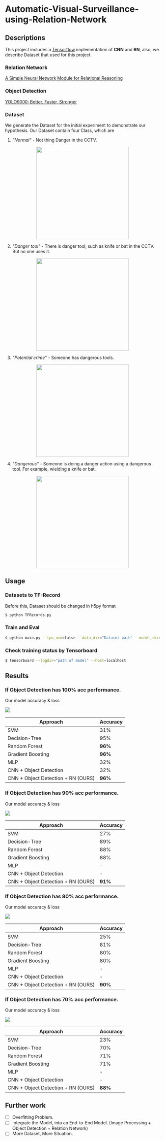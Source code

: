 # Automatic-Visual-Surveillance-using-Relation-Network


## Descriptions
This project includes a [Tensorflow](https://www.tensorflow.org/) implementation of **CNN** and **RN**, also, we describe Dataset that used for this project.

### Relation Network
[A Simple Neural Network Module for Relational Reasoning](https://arxiv.org/abs/1706.01427)
### Object Detection
[YOLO9000: Better, Faster, Stronger](https://arxiv.org/abs/1612.08242)

### Dataset
We generate the Dataset for the initial experiment to demonstrate our hypothesis. Our Dataset contain four Class, which are

1) *"Normal"* - Not thing Danger in the CCTV.

<p align="center">
    <img src="Figure/normal.png" height="300"/>
</p>

2) *"Danger tool"* - There is danger tool, such as knife or bat in the CCTV. But no one uses it.

<p align="center">
    <img src="Figure/danger_tool.png" height="300"/>
</p>

3) *"Potential crime"* - Someone has dangerous tools.

<p align="center">
    <img src="Figure/potential_crime.png" height="300"/>
</p>

4) *"Dangerous"* - Someone is doing a danger action using a dangerous tool. For example, wielding a knife or bat.

<p align="center">
    <img src="Figure/dangerous.png" height="300"/>
</p>


## Usage

### Datasets to TF-Record
Before this, Dataset should be changed in h5py format
```bash
$ python TFRecords.py
```

### Train and Eval
```bash
$ python main.py --tpu_use=false --data_dir="Dataset path" --model_dir="path to save model"
```

### Check training status by Tensorboard
```bash
$ tensorboard --logdir="path of model" --host=localhost
```


## Results

### If Object Detection has 100% acc performance.
Our model accuracy & loss

<img src="Figure/result/100.png"/>


| Approach | Accuracy |
| --- | --- |
| SVM | 31% |
| Decision-Tree | 95% |
| Random Forest | **96%** |
| Gradient Boosting | **96%** |
| MLP | 32% |
| CNN + Object Detection | 32% |
| CNN + Object Detection + RN (OURS) | **96%** |

### If Object Detection has 90% acc performance.
Our model accuracy & loss

<img src="Figure/result/90.png"/>


| Approach | Accuracy |
| --- | --- |
| SVM | 27% |
| Decision-Tree | 89% |
| Random Forest | 88% |
| Gradient Boosting | 88% |
| MLP | - |
| CNN + Object Detection | - |
| CNN + Object Detection + RN (OURS) | **91%** |

### If Object Detection has 80% acc performance.
Our model accuracy & loss

<img src="Figure/result/80.png"/>


| Approach | Accuracy |
| --- | --- |
| SVM | 25% |
| Decision-Tree | 81% |
| Random Forest | 80% |
| Gradient Boosting | 80% |
| MLP | - |
| CNN + Object Detection | - |
| CNN + Object Detection + RN (OURS) | **90%** |

### If Object Detection has 70% acc performance.
Our model accuracy & loss

<img src="Figure/result/70.png"/>


| Approach | Accuracy |
| --- | --- |
| SVM | 23% |
| Decision-Tree | 70% |
| Random Forest | 71% |
| Gradient Boosting | 71% |
| MLP | - |
| CNN + Object Detection | - |
| CNN + Object Detection + RN (OURS) | **88%** |


## Further work
  - [ ] Overfitting Problem.
  - [ ] Integrate the Model, into an End-to-End Model. (Image Processing + Object Detection + Relation Network)
  - [ ] More Dataset, More Situation.
